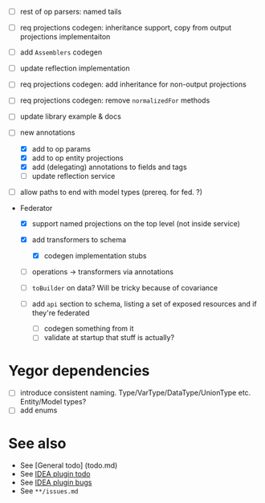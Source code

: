 - [ ] rest of op parsers: named tails
- [ ] req projections codegen: inheritance support, copy from output projections implementaiton

- [ ] add `Assemblers` codegen
- [ ] update reflection implementation
- [ ] req projections codegen: add inheritance for non-output projections
- [ ] req projections codegen: remove `normalizedFor` methods
- [ ] update library example & docs

- [ ] new annotations
  - [x] add to op params
  - [x] add to op entity projections
  - [x] add (delegating) annotations to fields and tags
  - [ ] update reflection service

- [ ] allow paths to end with model types (prereq. for fed. ?)
  
- Federator
  - [x] support named projections on the top level (not inside service)
  - [x] add transformers to schema
    - [x] codegen implementation stubs
  - [ ] operations -> transformers via annotations
  
  - [ ] `toBuilder` on data? Will be tricky because of covariance
  - [ ] add `api` section to schema, listing a set of exposed resources and if they're federated
    - [ ] codegen something from it
    - [ ] validate at startup that stuff is actually?
    
# Yegor dependencies
- [ ] introduce consistent naming. Type/VarType/DataType/UnionType etc. Entity/Model types?
- [ ] add enums

# See also
- See [General todo] (todo.md)
- See [IDEA plugin todo](idea-plugin/todo.md)
- See [IDEA plugin bugs](idea-plugin/bugs.md)
- See `**/issues.md`
